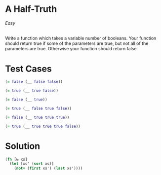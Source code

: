 # A Half-Truth

###### Easy
###### 

Write a function which takes a variable number of booleans. Your function should return true if some of the parameters are true, but not all of the parameters are true. Otherwise your function should return false.

# Test Cases
```clojure
(= false (__ false false))
```
```clojure
(= true (__ true false))
```
```clojure
(= false (__ true))
```
```clojure
(= true (__ false true false))
```
```clojure
(= false (__ true true true))
```
```clojure
(= true (__ true true true false))
```

# Solution
```clojure
(fn [& xs]
  (let [xs' (sort xs)]
    (not= (first xs') (last xs'))))
```
